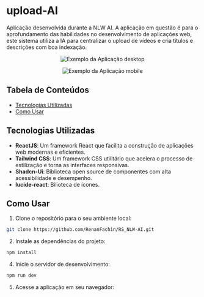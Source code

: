 # upload-AI

Aplicação desenvolvida durante a NLW AI. A aplicação em questão é para o aprofundamento das habilidades no desenvolvimento de aplicações web, este sistema utiliza a IA para centralizar o upload de vídeos e cria títulos e descrições com boa indexação.

<p align="center">
  <img src="https://i.imgur.com/v81Aqxz.png" alt="Exemplo da Aplicação desktop">
</p>

<p align="center">
  <img src="https://i.imgur.com/g23GaNm.png" alt="Exemplo da Aplicação mobile">
</p>



## Tabela de Conteúdos
- [Tecnologias Utilizadas](#tecnologias-utilizadas)
- [Como Usar](#como-usar)


## Tecnologias Utilizadas

- **ReactJS**: Um framework React que facilita a construção de aplicações web modernas e eficientes.
- **Tailwind CSS**: Um framework CSS utilitário que acelera o processo de estilização e torna as interfaces responsivas.
- **Shadcn-Ui**: Biblioteca open source de componentes com alta acessibilidade e desempenho.
- **lucide-react**: Bilioteca de ícones.


## Como Usar

1. Clone o repositório para o seu ambiente local:

```bash
git clone https://github.com/RenanFachin/RS_NLW-AI.git
```

2. Instale as dependências do projeto:

```bash
npm install
```

4. Inicie o servidor de desenvolvimento:

```bash
npm run dev
```

5. Acesse a aplicação em seu navegador:
